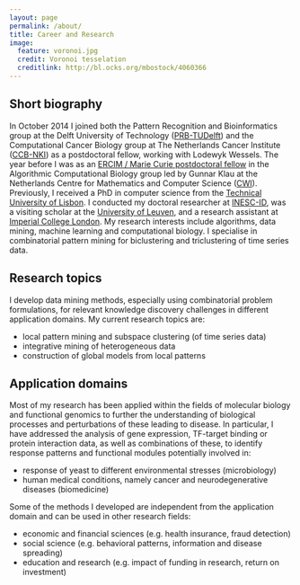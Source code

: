 ```yaml
---
layout: page
permalink: /about/
title: Career and Research
image:
  feature: voronoi.jpg
  credit: Voronoi tesselation
  creditlink: http://bl.ocks.org/mbostock/4060366
---
```


## Short biography

In October 2014 I joined both the Pattern Recognition and Bioinformatics group at the Delft University of Technology ([PRB-TUDelft](http://prb.tudelft.nl)) and the Computational Cancer Biology group at The Netherlands Cancer Institute ([CCB-NKI](http://ccb.nki.nl)) as a postdoctoral fellow, working with Lodewyk Wessels. The year before I was as an [ERCIM / Marie Curie postdoctoral fellow](http://fellowship.ercim.eu) in the Algorithmic Computational Biology group led by Gunnar Klau at the Netherlands Centre for Mathematics and Computer Science ([CWI](http://www.cwi.nl)). Previously, I received a PhD in computer science from the [Technical University of Lisbon](http://tecnico.ulisboa.pt). I conducted my doctoral researcher at [INESC-ID](http://www.inesc-id.pt), was a visiting scholar at the [University of Leuven](http://www.kuleuven.be), and a research assistant at [Imperial College London](https://www.imperial.ac.uk/). My research interests include algorithms, data mining, machine learning and computational biology. I specialise in combinatorial pattern mining for biclustering and triclustering of time series data.

## Research topics

I develop data mining methods, especially using combinatorial problem formulations, for relevant knowledge discovery challenges in different application domains. My current research topics are:

+ local pattern mining and subspace clustering (of time series data)
+ integrative mining of heterogeneous data
+ construction of global models from local patterns

## Application domains

Most of my research has been applied within the fields of molecular biology and functional genomics to further the understanding of biological processes and perturbations of these leading to disease. In particular, I have addressed the analysis of gene expression, TF-target binding or protein interaction data, as well as combinations of these, to identify response patterns and functional modules potentially involved in:

+ response of yeast to different environmental stresses (microbiology)
+ human medical conditions, namely cancer and neurodegenerative diseases (biomedicine)

Some of the methods I developed are independent from the application domain and can be used in other research fields:

+ economic and financial sciences (e.g. health insurance, fraud detection)
+ social science (e.g. behavioral patterns, information and disease spreading)
+ education and research (e.g. impact of funding in research, return on investment)
